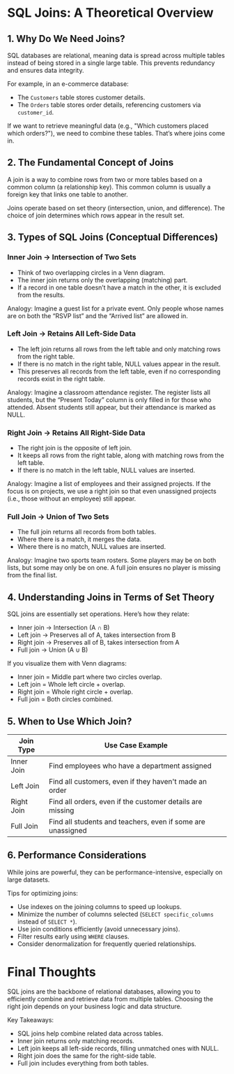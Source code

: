 # SQL Joins: A Theoretical Overview

## 1. Why Do We Need Joins?

SQL databases are relational, meaning data is spread across multiple tables instead of being stored in a single large table. This prevents redundancy and ensures data integrity.

For example, in an e-commerce database:

- The `Customers` table stores customer details.
- The `Orders` table stores order details, referencing customers via `customer_id`.

If we want to retrieve meaningful data (e.g., "Which customers placed which orders?"), we need to combine these tables. That’s where joins come in.

## 2. The Fundamental Concept of Joins

A join is a way to combine rows from two or more tables based on a common column (a relationship key). This common column is usually a foreign key that links one table to another.

Joins operate based on set theory (intersection, union, and difference). The choice of join determines which rows appear in the result set.

## 3. Types of SQL Joins (Conceptual Differences)

### Inner Join → Intersection of Two Sets

- Think of two overlapping circles in a Venn diagram.
- The inner join returns only the overlapping (matching) part.
- If a record in one table doesn’t have a match in the other, it is excluded from the results.

Analogy: Imagine a guest list for a private event. Only people whose names are on both the “RSVP list” and the “Arrived list” are allowed in.

### Left Join → Retains All Left-Side Data

- The left join returns all rows from the left table and only matching rows from the right table.
- If there is no match in the right table, NULL values appear in the result.
- This preserves all records from the left table, even if no corresponding records exist in the right table.

Analogy: Imagine a classroom attendance register. The register lists all students, but the “Present Today” column is only filled in for those who attended. Absent students still appear, but their attendance is marked as NULL.

### Right Join → Retains All Right-Side Data

- The right join is the opposite of left join.
- It keeps all rows from the right table, along with matching rows from the left table.
- If there is no match in the left table, NULL values are inserted.

Analogy: Imagine a list of employees and their assigned projects. If the focus is on projects, we use a right join so that even unassigned projects (i.e., those without an employee) still appear.

### Full Join → Union of Two Sets

- The full join returns all records from both tables.
- Where there is a match, it merges the data.
- Where there is no match, NULL values are inserted.

Analogy: Imagine two sports team rosters. Some players may be on both lists, but some may only be on one. A full join ensures no player is missing from the final list.

## 4. Understanding Joins in Terms of Set Theory

SQL joins are essentially set operations. Here’s how they relate:

- Inner join → Intersection (A ∩ B)
- Left join → Preserves all of A, takes intersection from B
- Right join → Preserves all of B, takes intersection from A
- Full join → Union (A ∪ B)

If you visualize them with Venn diagrams:

- Inner join = Middle part where two circles overlap.
- Left join = Whole left circle + overlap.
- Right join = Whole right circle + overlap.
- Full join = Both circles combined.

## 5. When to Use Which Join?

| Join Type  | Use Case Example |
|------------|-----------------|
| Inner Join | Find employees who have a department assigned |
| Left Join  | Find all customers, even if they haven't made an order |
| Right Join | Find all orders, even if the customer details are missing |
| Full Join  | Find all students and teachers, even if some are unassigned |

## 6. Performance Considerations

While joins are powerful, they can be performance-intensive, especially on large datasets.

Tips for optimizing joins:

- Use indexes on the joining columns to speed up lookups.
- Minimize the number of columns selected (`SELECT specific_columns` instead of `SELECT *`).
- Use join conditions efficiently (avoid unnecessary joins).
- Filter results early using `WHERE` clauses.
- Consider denormalization for frequently queried relationships.

# Final Thoughts

SQL joins are the backbone of relational databases, allowing you to efficiently combine and retrieve data from multiple tables. Choosing the right join depends on your business logic and data structure.

Key Takeaways:

- SQL joins help combine related data across tables.
- Inner join returns only matching records.
- Left join keeps all left-side records, filling unmatched ones with NULL.
- Right join does the same for the right-side table.
- Full join includes everything from both tables.